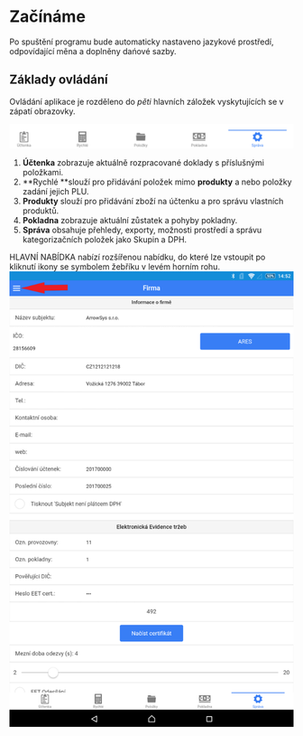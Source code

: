 # Začínáme

Po spuštění programu bude automaticky nastaveno jazykové prostředí, odpovídající měna a doplněny dańové sazby.

## Základy ovládání

Ovládání aplikace je rozděleno do _pěti_ hlavních záložek vyskytujících se v zápatí obrazovky.

![](/assets/5.png)

1. **Účtenka** zobrazuje aktuálně rozpracované doklady s příslušnými položkami.
2. **Rychlé **slouží pro přidávání položek mimo **produkty** a nebo položky zadání jejich PLU.
3. **Produkty** slouží pro přidávání zboží na účtenku a pro správu vlastních produktů.
4. **Pokladna** zobrazuje aktuální zůstatek a pohyby pokladny.
5. **Správa** obsahuje přehledy, exporty, možnosti prostředí a správu kategorizačních položek jako Skupin a DPH.

HLAVNÍ NABÍDKA nabízí rozšířenou nabídku, do které lze vstoupit po kliknutí ikony se symbolem žebříku v levém horním rohu.![](/assets/firma++.png)

